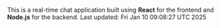 This is a real-time chat application built using **React** for the frontend and **Node.js** for the backend.
Last updated: Fri Jan 10 09:08:27 UTC 2025
